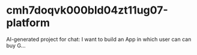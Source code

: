 # cmh7doqvk000bld04zt11ug07-platform
AI-generated project for chat: I want to build an App in which user can can buy G...
